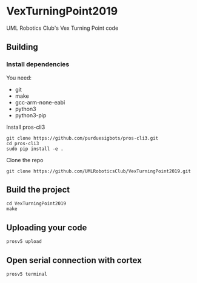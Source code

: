 # VexTurningPoint2019

UML Robotics Club's Vex Turning Point code


## Building
### Install dependencies
You need:
* git
* make
* gcc-arm-none-eabi
* python3
* python3-pip

Install pros-cli3
```shell
git clone https://github.com/purduesigbots/pros-cli3.git
cd pros-cli3
sudo pip install -e .
```

Clone the repo
```shell
git clone https://github.com/UMLRoboticsClub/VexTurningPoint2019.git
```

## Build the project
```shell
cd VexTurningPoint2019
make
```

## Uploading your code
```shell
prosv5 upload
```

## Open serial connection with cortex
```shell
prosv5 terminal
```
